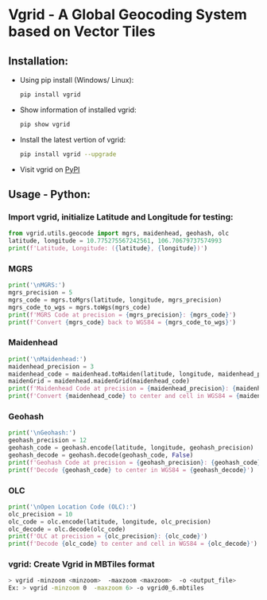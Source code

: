 # Vgrid - A Global Geocoding System based on Vector Tiles

## Installation: 
- Using pip install (Windows/ Linux):
    ``` bash 
    pip install vgrid
    ```
- Show information of installed vgrid: 
    ``` bash 
    pip show vgrid
    ```
- Install the latest vertion of vgrid:
    ``` bash 
    pip install vgrid --upgrade
    ```
    
- Visit vgrid on [PyPI](https://pypi.org/project/vgrid/)

## Usage - Python:
### Import vgrid, initialize Latitude and Longitude for testing:
``` python
from vgrid.utils.geocode import mgrs, maidenhead, geohash, olc
latitude, longitude = 10.775275567242561, 106.70679737574993
print(f'Latitude, Longitude: ({latitude}, {longitude})')
```

### MGRS
``` python
print('\nMGRS:')
mgrs_precision = 5
mgrs_code = mgrs.toMgrs(latitude, longitude, mgrs_precision)
mgrs_code_to_wgs = mgrs.toWgs(mgrs_code)
print(f'MGRS Code at precision = {mgrs_precision}: {mgrs_code}')
print(f'Convert {mgrs_code} back to WGS84 = {mgrs_code_to_wgs}')
```
### Maidenhead
``` python
print('\nMaidenhead:')
maidenhead_precision = 3
maidenhead_code = maidenhead.toMaiden(latitude, longitude, maidenhead_precision)
maidenGrid = maidenhead.maidenGrid(maidenhead_code)
print(f'Maidenhead Code at precision = {maidenhead_precision}: {maidenhead_code}')
print(f'Convert {maidenhead_code} to center and cell in WGS84 = {maidenGrid}')
```

### Geohash
``` python
print('\nGeohash:')
geohash_precision = 12
geohash_code = geohash.encode(latitude, longitude, geohash_precision)
geohash_decode = geohash.decode(geohash_code, False)
print(f'Geohash Code at precision = {geohash_precision}: {geohash_code}')
print(f'Decode {geohash_code} to center in WGS84 = {geohash_decode}')
```

### OLC
``` python
print('\nOpen Location Code (OLC):')
olc_precision = 10
olc_code = olc.encode(latitude, longitude, olc_precision)
olc_decode = olc.decode(olc_code)
print(f'OLC at precision = {olc_precision}: {olc_code}')
print(f'Decode {olc_code} to center and cell in WGS84 = {olc_decode}')
```

### vgrid: Create Vgrid in MBTiles format  
``` bash 
> vgrid -minzoom <minzoom>  -maxzoom <maxzoom>  -o <output_file> 
Ex: > vgrid -minzoom 0  -maxzoom 6> -o vgrid0_6.mbtiles
```
